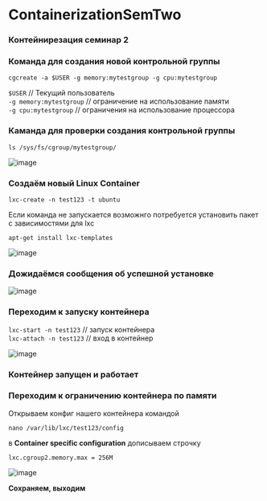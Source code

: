 # ContainerizationSemTwo

### Контейнирезация семинар 2

 ### Команда для создания новой контрольной группы

``cgcreate -a $USER -g memory:mytestgroup -g cpu:mytestgroup`` 

 ``$USER`` // Текущий пользователь  
 ``-g memory:mytestgroup`` // ограничение на использование памяти  
 ``-g cpu:mytestgroup`` // ограничения на использование процессора  

 ### Каманда для проверки создания  контрольной группы 

 ``ls /sys/fs/cgroup/mytestgroup/``

![image](https://github.com/ScherbakovM/ContainerizationSemTwo/assets/109952823/52c0ad6c-b4c7-4112-8ec7-1998bd08f88e)

### Создаём новый Linux Container 

``lxc-create -n test123 -t ubuntu ``

Если команда не запускается возможнго потребуется установить пакет с зависимостями для lxc 

``apt-get install lxc-templates``

![image](https://github.com/ScherbakovM/ContainerizationSemTwo/assets/109952823/ab061a47-40ac-44b4-a3ec-a9cf4f7fd1a4)



### Дожидаёмся сообщения об успешной установке

![image](https://github.com/ScherbakovM/ContainerizationSemTwo/assets/109952823/64991f10-f742-40cf-be58-4e2be9bdf941)


### Переходим к запуску контейнера
 
``lxc-start -n test123`` // запуск контейнера  
``lxc-attach -n test123`` // вход в контейнер  

![image](https://github.com/ScherbakovM/ContainerizationSemTwo/assets/109952823/0be80125-3f81-420f-ad81-2b396175ab63)

### Контейнер запущен и работает 

### Переходим к ограничению контейнера по памяти 

Открываем конфиг нашего контейнера командой

``nano /var/lib/lxc/test123/config``

 в __Container specific configuration__ дописываем строчку  
 
 ``lxc.cgroup2.memory.max = 256M``

![image](https://github.com/ScherbakovM/ContainerizationSemTwo/assets/109952823/fb4c9197-282a-4c03-bafb-4a2826384313)

__Сохраняем, выходим__



